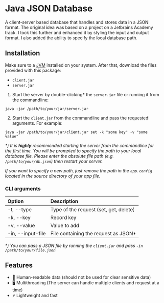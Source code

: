 # Java JSON Database

A client-server based database that handles and stores data in a JSON format. The original idea was based on a project
on a Jetbrains Academy track. I took this further and enhanced it by styling the input and output format. I also added
the ability to specify the local database path.

## Installation

Make sure to a [JVM](https://openjdk.java.net/install/) installed on your system. After that, download the files
provided with this package:

- `client.jar`
- `server.jar`

1. Start the server by double-clicking* the `server.jar` file or running it from the commandline:

```shell
java -jar /path/to/your/jar/server.jar
```

2. Start the `client.jar` from the commandline and pass the requested arguments. For example:

```shell
java -jar /path/to/your/jar/client.jar set -k "some key" -v "some value"
```

_*) It is **highly** recommended starting the server from the commandline for the first time. You will be prompted to
specify the path to your local database file. Please enter the absolute file path (e.g. `/path/to/your/db.json`) then
restart your server._

_If you want to specify a new path, just remove the path in the `app.config` located in the source directory of your app
file._

### CLI arguments

| Option            | Description                            |
|:------------------|:---------------------------------------|
| -t, --type        | Type of the request (set, get, delete) |
| -k, --key         | Record key                             |
| -v, --value       | Value to add                           |
| -in, --input-file | File containing the request as JSON*   |

_*) You can pass a JSON file by running the `client.jar` and pass `-in /path/to/your/file.json`_

## Features

- 🥸 Human-readable data (should not be used for clear sensitive data)
- 🖥 Multithreading (The server can handle multiple clients and request at a time)
- ⚡️ Lightweight and fast